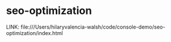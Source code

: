 # seo-optimization
<!--
This project includes edits made to the HTML, and CSS codes that have been revised with VSCode. 
An example of changes that were made were semantic elements, tags, removing unnecessary items, and adding claryfying text. 
Class and ID's were also changed to better fit the HTML and CSS codes. 






A few examples of change that have been completed:
<div class="header"></div> to <header></header>
<div class="footer"></div> to <footer></footer>
<h1>Hori<span class="seo">seo</span>n</h1> to <title>Horiseon</title>
<div id="social-media-marketing" class="social-media-marketing">,  <div id="online-reputation-management" class="online-reputation-management">,<div class="search-engine-optimization"> to a single class to clean up HTML and CSS: <div class="descriptions">
<div class="hero"></div> to <div class="main-ad-picture"></div>
<div class="content"> to <div class="left-side-padding">
-->
 
LINK: file:///Users/hilaryvalencia-walsh/code/console-demo/seo-optimization/index.html



